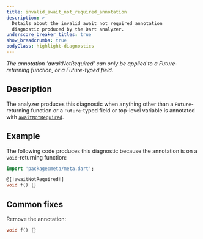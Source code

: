 ```yaml
---
title: invalid_await_not_required_annotation
description: >-
  Details about the invalid_await_not_required_annotation
  diagnostic produced by the Dart analyzer.
underscore_breaker_titles: true
show_breadcrumbs: true
bodyClass: highlight-diagnostics
---
```


_The annotation 'awaitNotRequired' can only be applied to a Future-returning function, or a Future-typed field._

## Description

The analyzer produces this diagnostic when anything other than a
`Future`-returning function or a `Future`-typed field or top-level
variable is annotated with [`awaitNotRequired`][meta-awaitNotRequired].

## Example

The following code produces this diagnostic because the annotation is on a
`void`-returning function:

```dart
import 'package:meta/meta.dart';

@[!awaitNotRequired!]
void f() {}
```

## Common fixes

Remove the annotation:

```dart
void f() {}
```

[meta-awaitNotRequired]: https://pub.dev/documentation/meta/latest/meta/awaitNotRequired-constant.html
